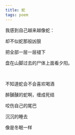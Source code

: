 ```yaml
---
title: 蛇
tags: poem
---
```


我感到自己越来越像蛇：

却不似蛇那般凶狠

把全部一层一层褪下

盘在山脚过去的尸体上面看夕阳。

<br>

不知道蛇会不会喜欢喝酒

醉醺醺的蛇啊，缠成死结

咬伤自己的尾巴

沉沉的睡去

像是冬眠一样